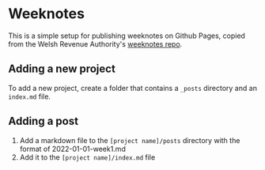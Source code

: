 # Weeknotes

This is a simple setup for publishing weeknotes on Github Pages, copied from the Welsh Revenue Authority's [weeknotes repo](https://welsh-revenue-authority.github.io/weeknotes/).

## Adding a new project

To add a new project, create a folder that contains a ```_posts``` directory and an ```index.md``` file. 

## Adding a post

1. Add a markdown file to the ```[project name]/posts``` directory with the format of 2022-01-01-week1.md
2. Add it to the ```[project name]/index.md``` file
